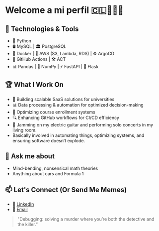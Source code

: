 # Welcome a mi perfil 🇨🇱👨🏻‍💻

## 🔧 Technologies & Tools
- 🐍 Python
- 🛢 MySQL | 🏛 PostgreSQL
- 🐳 Docker | 🚀 AWS (S3, Lambda, RDS) | ⚙️ ArgoCD
- 🔄 GitHub Actions | 🛠 ACT
- 📊 Pandas | 🧮 NumPy | ⚡ FastAPI | 🧪 Flask

## 🏆 What I Work On
- 🚀 Building scalable SaaS solutions for universities
- 📊 Data processing & automation for optimized decision-making
- 🎯 Optimizing course enrollment systems
- 🔍 Enhancing GitHub workflows for CI/CD efficiency
- 🎸 Jamming on my electric guitar and performing solo concerts in my living room.
- Basically involved in automating things, optimizing systems, and ensuring software doesn’t explode.

## 💬 Ask me about
- Mind-bending, nonsensical math theories
- Anything about cars and Formula 1  

## 📫 Let's Connect (Or Send Me Memes)

- 🏢 [LinkedIn](https://www.linkedin.com/in/rodrigo-zapata-sandoval-48284b1ba)
- 📧 [Email](mailto:ra.zapatasandoval@gmail.com)

> "Debugging: solving a murder where you’re both the detective and the killer.”
